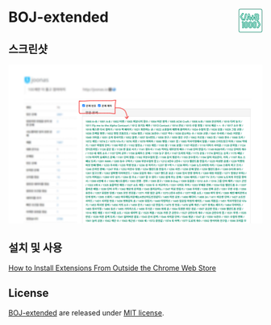 # BOJ-extended <img align="right" src="icons/icon48.png"/>

## 스크린샷

![how to use](docs/images/screenshot.png)

## 설치 및 사용

[How to Install Extensions From Outside the Chrome Web Store](https://www.howtogeek.com/120743/how-to-install-extensions-from-outside-the-chrome-web-store/)

## License

[BOJ-extended](https://github.com/joonas-yoon/boj-extended/) are released under [MIT license](https://github.com/joonas-yoon/boj-extended/blob/master/LICENSE).
